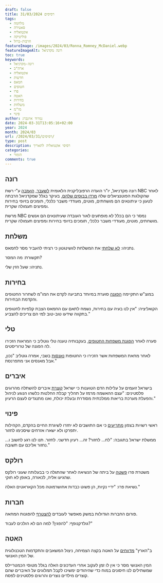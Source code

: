 ```yaml
---
draft: false
title: רסיסים 31/03/2024
tags:
  - מלחמה
  - סאטירה
  - אקטואליה
  - פוליטיקה
  - חרבות-ברזל
featureImage: /images/2024/03/Ronna_Romney_McDaniel.webp
featureImageAlt: רונה מקדניאל
toc: true
keywords:
  - רונה-מקדניאל
  - ארה"ב
  - אקטואליה
  - חדשות
  - חמאס
  - חטופים
  - פרו
  - האטה
  - בחירות
  - משלחת
  - מו"מ
  - פינוי
author: נמרוד איזנברג
date: 2024-03-31T13:05:16+02:00
year: 2024
month: 2024/03
url: /2024/03/31/רסיסים/
type: post
description: רסיסי אקטואליה לתאריך
categories:
  - הומור
comments: true
---
```

## רונה
רונה מקדניאל, יו"ר הועדה הרפובליקנית הלאומית [לשעבר](https://www.ynet.co.il/news/article/bk7oup9np), [הועזבה](https://edition.cnn.com/2024/03/26/media/nbc-news-ousts-ronna-mcdaniel/index.html) ע"י רשת NBC לאחר שהקולגות הפוטנציאלים שלה [מרדו בבוסים שלהם](https://www.ynet.co.il/news/article/s16jzi11k0), בעיקר בגלל שמקדניאל הרבתה לטעון כי עיתונאים הם מושחתים, מוטים, מעודדי משבר כלכלי, תומכים בזיופי בחירות ומפיצים תעמולה שקרית.

מרשת NBC נמסר כי הם בכלל לא מופתעים לאור העובדה שעיתונאים הם אנשים מושחתים, מוטים, מעודדי משבר כלכלי, תומכים בזיופי בחירות ומפיצים תעמולה שקרית.
## משלחת
נתניהו: [לא שלחתי](https://www.haaretz.co.il/news/politics/war-2023/2024-03-27/ty-article-live/0000018e-7ce0-d9f5-a7ae-7eed93b10000?liveBlogItemId=448581976#448581976) את המשלחת לוושינגטון כי רציתי להעביר מסר לחמאס.

תקשורת: מה המסר?

נתניהו: שעל הזין שלי.
## בחירות
במוצ"ש התקיימה [הפגנה](https://www.ynet.co.il/news/article/sycr3cby0) סוערת במיוחד בתביעה לקדם את המו"מ לשחרור החטופים והקדמת הבחירות.

הקואליציה: "אין לנו בעיה עם בחירות, נשמח לתאם עם החמאס הצבת קלפיות לחטופים בתקווה שידעו טוב-טוב למי הם צריכים להצביע."
## טלי
סערה לאחר [הפגנת משפחות החטופים](https://www.ynet.co.il/news/article/r1ype9ly0), בעקבותיה טענה טלי גוטליב כי המראות הזכירו לה הפגנה של טרוריסטים.

לאחר מחאת המשפחות אשר הזכירו כי החטופות [נאנסות](https://www.mako.co.il/news-military/2024_q1/Article-2b96e577d8b7e81026.htm) בשבי, אמרה גוטליב "נכון, אבל מאנסים אני מתפרנסת."
## איברים
בישראל זועמים על עלילות הדם הטוענות כי ישראל [קוצרת](https://www.the7eye.org.il/515023) איברים להשתלה מהרוגים פלסטינים: "עצם ההאשמה מרמז על תהליך קבלת החלטות כלשהו הנוגע לניהול והפעלת מערכת בריאות ממלכתית מסודרת ובעלת יכולת, ואנו מתנגדים לעצם הרעיון."
## פינוי
ראשי רשויות בצפון [מתריעים](https://www.haaretz.co.il/news/politics/2024-03-31/ty-article-magazine/.premium/0000018e-7fc0-d9f5-a7ae-7fcd0b140000) כי אם התושבים לא יחזרו לשיגרת החיים בהקדם, הקהילות יתפרקו ולא ישארו אזרחים שיסכימו לחזור.

ממשלת ישראל בתגובה: "לח... לחזור? זה... רעיון חדשני. לחזור. תנו לנו רגע לחשוב ו... נחזור אליכם עם תשובה."
## רולקס
משטרת פרו [פשטה](https://www.haaretz.co.il/news/world/america/2024-03-31/ty-article/.premium/0000018e-9357-d9a4-a7bf-df5feca60000) על ביתה של הנשיאה לאחר שהתגלה כי בבעלותה שעוני רולקס שהגיעו אליה, לכאורה, באופן לא חוקי.

נשיאת פרו: "ידיי נקיות, הן פשוט כבדות אחושרמוטה מכל הקאראטים האלה."
## חברות
פורום החברות הגדולות במשק מאפשר לעובדים [להצטרף](https://www.haaretz.co.il/tmr/news/2024-03-31/ty-article/0000018e-934d-d229-adae-93dfaed70000) להפגנות המחאה.

גולדקנופף: "להפגין? למה הם לא הולכים לעבוד?"
## האטה
ב"הארץ" [מדווחים](https://www.haaretz.co.il/news/politi/2024-03-31/ty-article/.premium/0000018e-90bc-d9a4-a7bf-dcfdb57a0000) על האטה בקצה הצמיחה, ניצול המשאבים והתקדמות הטכנולוגית של המין האנושי.

המין האנושי מסר כי אין לו זמן לעקוב אחרי העדכונים האלה בגלל מטוסי הכמטריילס שמשתילים לנו חיסונים במוח כדי שהיהודים ימשיכו לקבל תמלוגים על האיברים שהם קוצרים מילדים נוצרים והרוגים פלסטינים לפסח.
